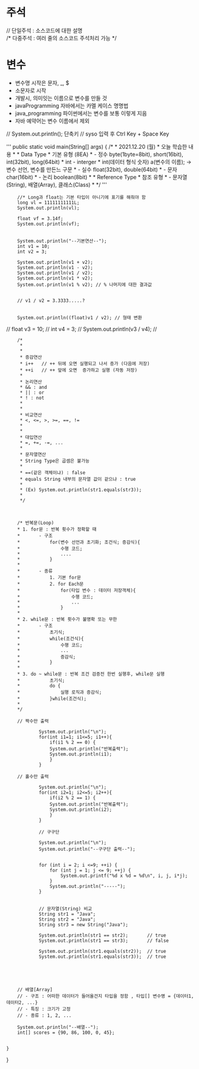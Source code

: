 # 주석

// 단일주석 : 소스코드에 대한 설명  
/* 다중주석 : 여러 줄의 소스코드 주석처리 가능 */ 


# 변수
* 변수명 시작은 문자, _, $
* 소문자로 시작 
* 개발시, 의미잇는 이름으로 변수를 만들 것 
* javaProgramming 자바에서는 카멜 케이스 명명법
* java_programming 파이썬에서는 변수를 보통 이렇게 지음
* 자바 예약어는 변수 이름에서 제외 


// System.out.println(); 단축키
// syso 입력 후 Ctrl Key + Space Key

'''
	public static void main(String[] args) {
		/*
		 *  2021.12.20 (월) 
		 *  오늘 학습한 내용
		 * 
		 * Data Type
		 * 기본 유형 (8EA)
		 * -  정수  byte(1byte=8bit), short(16bit),  int(32bit), long(64bit)
		 * int - interger 
		 * int(데이터 형식 숫자) a(변수의 이름); -> 변수 선언, 변수를 만든느 구문
		 * -  실수 float(32bit), double(64bit)
		 * -  문자 char(16bit) 
		 * -  논리 boolean(8bit)
		 * 
		 * Reference Type
		 * 참조 유형
		 * - 문자열(String), 배열(Array), 클래스(Class)
		 * 
		 */
	''' 
  
		//* Long과 float는 기본 타입이 아니기에 표기를 해줘야 함
		long vl = 11111111111L;
		System.out.println(vl); 

		float vf = 3.14f;
		System.out.println(vf);

		
		System.out.println("--기본연산--");
		int v1 = 10;
		int v2 = 3;
		
		System.out.println(v1 + v2);
		System.out.println(v1 - v2);
		System.out.println(v1 / v2);
		System.out.println(v1 * v2);
		System.out.println(v1 % v2); // % 나머지에 대한 결과값 
	
		
		// v1 / v2 = 3.3333.....?
		
		
		System.out.println((float)v1 / v2); // 형태 변환
		
//		float v3 = 10;
//		int v4 = 3;
//		System.out.println(v3 / v4);
//		
		
	
		

		/*
		 * 
		 * 
		 * 증감연산
		 * i++   // ++ 뒤에 오면 실행되고 나서 증가 (다음에 저장)
		 * ++i   // ++ 앞에 오면  증가하고 실행 (자동 저장)
		 * 
		 * 논리연산
		 * && : and
		 * || : or  
		 * ! : not 
		 * 
		 * 
		 * 비교연산
		 * <, <=, >, >=, ==, !=
		 * 
		 * 
		 * 대입연산
		 * =, +=, -=, ...
		 * 
		 * 문자열연산
		 * String Type은 곱셈은 불가능
		 * 
		 * ==(같은 객체이냐) : false
		 * equals String 내부의 문자열 값이 같으냐 : true  
		 * 
		 * (Ex) System.out.println(str1.equals(str3));
		 * 
		 */
		
		
		
		/* 반복문(Loop)
		* 1. for문 : 반복 횟수가 정확할 때
		* 		- 구조
		* 			for(변수 선언과 초기화; 조건식; 증감식){
		* 				수행 코드;
		* 				....
		* 			}
		*
		* 		- 종류
		* 			1. 기본 for문
		* 			2. for Each문
		* 				for(타입 변수 : 데이터 저장객체){
		* 					수행 코드;
		* 					...
		* 				}
		*
		* 2. while문 : 반복 횟수가 불명확 또는 무한
		* 		- 구조
		* 			초기식;
		* 			while(조건식){
		* 				수행 코드;
		* 				...
		* 				증감식;
		* 			}
		*
		* 3. do ~ while문 : 반복 조건 검증전 한번 실행후, while문 실행
		* 			초기식;
		* 			do {
		* 				실행 로직과 증감식;
		* 			}while(조건식);
		*
		*/
		
		// 짝수만 출력 
		
				System.out.println("\n");
				for(int i1=1; i1<=5; i1++){
					if(i1 % 2 == 0) {
					System.out.println("반복출력");
					System.out.println(i1);
					}
				}
				
		// 홀수만 출력 
				
				System.out.println("\n");
				for(int i2=1; i2<=5; i2++){
					if(i2 % 2 == 1) {
					System.out.println("반복출력");
					System.out.println(i2);
					}
				}
				
				// 구구단
				
				System.out.println("\n");
				System.out.println("--구구단 출력--");
			
				
				for (int i = 2; i <=9; ++i) {
					for (int j = 1; j <= 9; ++j) {
						System.out.printf("%d x %d = %d\n", i, j, i*j);
					}
					System.out.println("-----");
				}
				
				
				// 문자열(String) 비교
				String str1 = "Java";
				String str2 = "Java";
				String str3 = new String("Java");
				
				System.out.println(str1 == str2); 		// true
				System.out.println(str1 == str3); 		// false
				
				System.out.println(str1.equals(str2)); 	// true
				System.out.println(str1.equals(str3)); 	// true
				
		
		
	
		
		// 배열[Array]
		// - 구조 : 어떠한 데이터가 들어올건지 타입을 정함 , 타입[] 변수명 = {데이터1, 데이터2, ...} 
		// - 특징 : 크기가 고정
		// - 종류 : 1, 2, ...
				
		System.out.println("--배열--");
		int[] scores = {90, 86, 100, 0, 45};
		
			
	}

}
